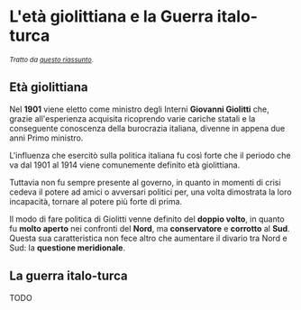 # L'età giolittiana e la Guerra italo-turca

<small>*Tratto da [questo riassunto](https://storia.alexsandri.com/Eta-giolittiana-e-Belle-epoque.html)*.</small>

## Età giolittiana

Nel **1901** viene eletto come ministro degli Interni **Giovanni Giolitti** che,
grazie all'esperienza acquisita ricoprendo varie cariche statali e la
conseguente conoscenza della burocrazia italiana, divenne in appena due anni
Primo ministro.

L'influenza che esercitò sulla politica italiana fu così forte che il periodo
che va dal 1901 al 1914 viene comunemente definito età giolittiana.

Tuttavia non fu sempre presente al governo, in quanto in momenti di crisi cedeva
il potere ad amici o avversari politici per, una volta dimostrata la loro
incapacità, tornare al potere più forte di prima.

Il modo di fare politica di Giolitti venne definito del **doppio volto**, in
quanto fu **molto aperto** nei confronti del **Nord**, ma **conservatore** e
**corrotto** al **Sud**.\
Questa sua caratteristica non fece altro che aumentare il divario tra Nord e
Sud: la **questione meridionale**.

## La guerra italo-turca

TODO
